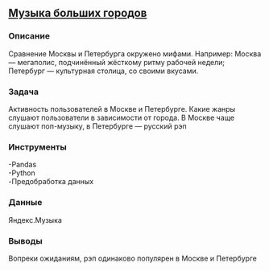 ## [**Музыка больших городов**](https://github.com/AnatolyKuzmin/Data_Analyst_Yandex/blob/main/Музыка%20больших%20городов/Музыка_больших_городов.ipynb)

### Описание
Сравнение Москвы и Петербурга окружено мифами. Например: Москва — мегаполис, подчинённый жёсткому ритму рабочей недели; Петербург — культурная столица, со своими вкусами.
### Задача
Активность пользователей в Москве и Петербурге. Какие жанры слушают пользователи в зависимости от города. В Москве чаще слушают поп-музыку, в Петербурге — русский рэп
### Инструменты
-Pandas <br>-Python <br>-Предобработка данных
### Данные
Яндекс.Музыка
### Выводы
Вопреки ожиданиям, рэп одинаково популярен в Москве и Петербурге

